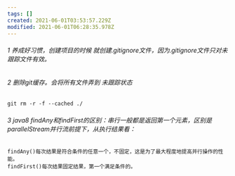 ```yaml
---
tags: []
created: 2021-06-01T03:53:57.229Z
modified: 2021-06-01T06:28:35.978Z
---
```

###### 1 养成好习惯，创建项目的时候 就创建.gitignore文件，因为.gitignore文件只对未跟踪文件有效。
###### 2 删除git缓存。会将所有文件弄到 未跟踪状态
    git rm -r -f --cached ./
###### 3 java8 findAny和findFirst的区别：串行一般都是返回第一个元素，区别是parallelStream并行流前提下，从执行结果看：
    findAny()每次结果是符合条件的任意一个，不固定，这是为了最大程度地提高并行操作的性能。
    findFirst()每次结果固定结果，第一个满足条件的。
